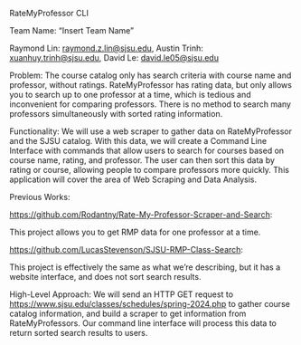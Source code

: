 RateMyProfessor CLI

Team Name: “Insert Team Name”

Raymond Lin: raymond.z.lin@sjsu.edu, Austin Trinh: xuanhuy.trinh@sjsu.edu, David Le: david.le05@sjsu.edu

Problem:
The course catalog only has search criteria with course name and professor, without ratings. RateMyProfessor has rating data, but only allows you to search up to one professor at a time, which is tedious and inconvenient for comparing professors. There is no method to search many professors simultaneously with sorted rating information. 

Functionality:
We will use a web scraper to gather data on RateMyProfessor and the SJSU catalog. With this data, we will create a Command Line Interface with commands that allow users to search for courses based on course name, rating, and professor. The user can then sort this data by rating or course, allowing people to compare professors more quickly. This application will cover the area of Web Scraping and Data Analysis. 

Previous Works:


https://github.com/Rodantny/Rate-My-Professor-Scraper-and-Search:

This project allows you to get RMP data for one professor at a time.

https://github.com/LucasStevenson/SJSU-RMP-Class-Search:

This project is effectively the same as what we’re describing, but it has a website interface, and does not sort search results.

High-Level Approach:
We will send an HTTP GET request to https://www.sjsu.edu/classes/schedules/spring-2024.php to gather course catalog information, and build a scraper to get information from RateMyProfessors. Our command line interface will process this data to return sorted search results to users.

